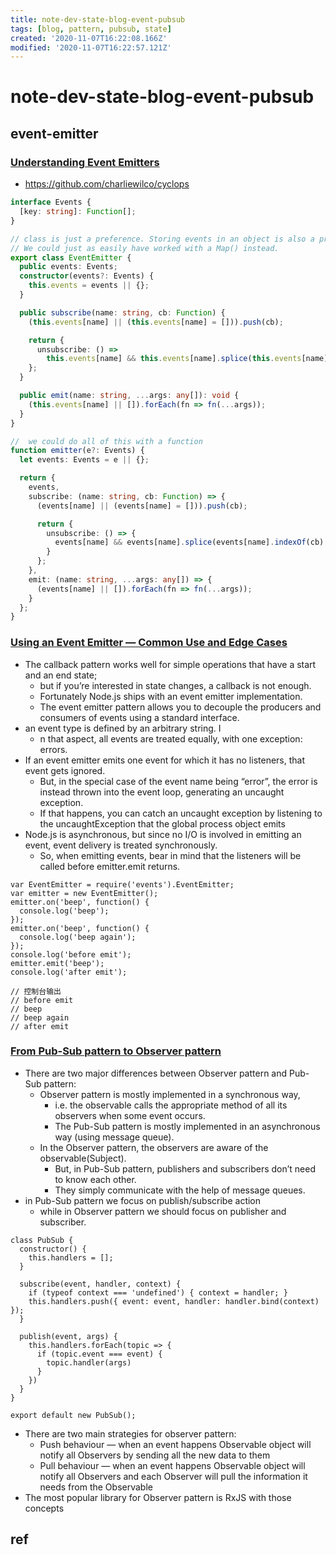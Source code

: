 ```yaml
---
title: note-dev-state-blog-event-pubsub
tags: [blog, pattern, pubsub, state]
created: '2020-11-07T16:22:08.166Z'
modified: '2020-11-07T16:22:57.121Z'
---
```


# note-dev-state-blog-event-pubsub

## event-emitter

### [Understanding Event Emitters](https://css-tricks.com/understanding-event-emitters/)

- https://github.com/charliewilco/cyclops

``` typescript
interface Events {
  [key: string]: Function[];
}

// class is just a preference. Storing events in an object is also a preference. 
// We could just as easily have worked with a Map() instead. 
export class EventEmitter {
  public events: Events;
  constructor(events?: Events) {
    this.events = events || {};
  }

  public subscribe(name: string, cb: Function) {
    (this.events[name] || (this.events[name] = [])).push(cb);

    return {
      unsubscribe: () =>
        this.events[name] && this.events[name].splice(this.events[name].indexOf(cb) >>> 0, 1)
    };
  }

  public emit(name: string, ...args: any[]): void {
    (this.events[name] || []).forEach(fn => fn(...args));
  }
}

//  we could do all of this with a function
function emitter(e?: Events) {
  let events: Events = e || {};

  return {
    events,
    subscribe: (name: string, cb: Function) => {
      (events[name] || (events[name] = [])).push(cb);

      return {
        unsubscribe: () => {
          events[name] && events[name].splice(events[name].indexOf(cb) >>> 0, 1);
        }
      };
    },
    emit: (name: string, ...args: any[]) => {
      (events[name] || []).forEach(fn => fn(...args));
    }
  };
}
```

### [Using an Event Emitter — Common Use and Edge Cases](https://www.yld.io/blog/using-an-event-emitter-common-use-and-edge-cases/)

- The callback pattern works well for simple operations that have a start and an end state; 
  - but if you’re interested in state changes, a callback is not enough. 
  - Fortunately Node.js ships with an event emitter implementation. 
  - The event emitter pattern allows you to decouple the producers and consumers of events using a standard interface.
- an event type is defined by an arbitrary string. I
  - n that aspect, all events are treated equally, with one exception: errors.
- If an event emitter emits one event for which it has no listeners, that event gets ignored. 
  - But, in the special case of the event name being “error”, the error is instead thrown into the event loop, generating an uncaught exception.
  - If that happens, you can catch an uncaught exception by listening to the uncaughtException that the global process object emits
- Node.js is asynchronous, but since no I/O is involved in emitting an event, event delivery is treated synchronously.
  - So, when emitting events, bear in mind that the listeners will be called before emitter.emit returns.

``` JS
var EventEmitter = require('events').EventEmitter;
var emitter = new EventEmitter();
emitter.on('beep', function() {
  console.log('beep');
});
emitter.on('beep', function() {
  console.log('beep again');
});
console.log('before emit');
emitter.emit('beep');
console.log('after emit');

// 控制台输出
// before emit    
// beep    
// beep again    
// after emit
```

### [From Pub-Sub pattern to Observer pattern](https://medium.com/@huytrongnguyen1985/from-pub-sub-pattern-to-observer-pattern-f4ae1e425cc9)

- There are two major differences between Observer pattern and Pub-Sub pattern:
  - Observer pattern is mostly implemented in a synchronous way, 
    - i.e. the observable calls the appropriate method of all its observers when some event occurs. 
    - The Pub-Sub pattern is mostly implemented in an asynchronous way (using message queue).
  - In the Observer pattern, the observers are aware of the observable(Subject). 
    - But, in Pub-Sub pattern, publishers and subscribers don’t need to know each other. 
    - They simply communicate with the help of message queues.
- in Pub-Sub pattern we focus on publish/subscribe action 
  - while in Observer pattern we should focus on publisher and subscriber.

``` JS
class PubSub {
  constructor() {
    this.handlers = [];
  }

  subscribe(event, handler, context) {
    if (typeof context === 'undefined') { context = handler; }
    this.handlers.push({ event: event, handler: handler.bind(context) });
  }

  publish(event, args) {
    this.handlers.forEach(topic => {
      if (topic.event === event) {
        topic.handler(args)
      }
    })
  }
}

export default new PubSub();
```

- There are two main strategies for observer pattern:
  - Push behaviour — when an event happens Observable object will notify all Observers by sending all the new data to them
  - Pull behaviour — when an event happens Observable object will notify all Observers and each Observer will pull the information it needs from the Observable
- The most popular library for Observer pattern is RxJS with those concepts

## ref
